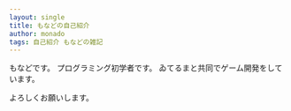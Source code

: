 ```yaml
---
layout: single
title: もなどの自己紹介
author: monado
tags: 自己紹介 もなどの雑記
---
```


もなどです。
プログラミング初学者です。
ゐてるまと共同でゲーム開発をしています。

よろしくお願いします。
